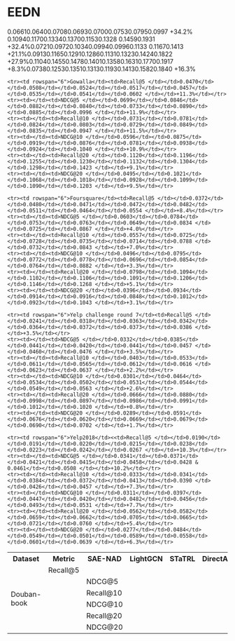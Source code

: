 # EEDN

<table>
	<tr>
	    <th>Dataset</th>
	    <th>Metric</th>
	    <th>SAE-NAD</th>  
	    <th>LightGCN</th>  
	    <th>STaTRL</th>  
	    <th>DirectAU</th>  
	    <th>NCL</th>  
	    <th>SIMGCL</th>  
	    <th>Ours</th>  
	    <th>Improv.</th>  
	</tr >
<tr><td rowspan="6">Douban-book</td><td>Recall@5 </td></td>0.0661</td></td>0.0640</td></td>0.0708</td></td>0.0693</td></td>0.0700</td></td>0.0753</td></td>0.0795</td></td>0.0997 </td></td>+34.2%</td></tr>
    <tr><td></td><td>NDCG@5 </td></td> 0.1094</td></td>0.1170</td></td>0.1334</td></td>0.1370</td></td>0.1153</td></td>0.1328 </td></td>0.1459</td></td>0.1931 </td></td>+32.4%</td></tr>
    <tr><td></td><td>Recall@10 </td></td>0.0721</td></td>0.0972</td></td>0.1034</td></td>0.0994</td></td>0.0996</td></td>0.1133 </td></td>0.1167</td></td>0.1413 </td></td>+21.1%</td></tr>
    <tr><td></td><td>NDCG@10 </td></td>0.0913</td></td>0.1165</td></td>0.1291</td></td>0.1286</td></td>0.1131</td></td>0.1323</td></td>0.1424</td></td>0.1822 </td></td>+27.9%</td></tr>
    <tr><td></td><td>Recall@20 </td></td>0.1104</td></td>0.1455</td></td>0.1478</td></td>0.1401</td></td>0.1358</td></td>0.1631</td></td>0.1770</td></td>0.1917 </td></td>+8.3%</td></tr>
    <tr><td></td><td>NDCG@20 </td></td>0.0738</td></td>0.1253</td></td>0.1351</td></td>0.1313</td></td>0.1193</td></td>0.1413</td></td>0.1582</td></td>0.1840 </td></td>+16.3%</td></tr>

    <tr><td rowspan="6">Gowalla</td><td>Recall@5 </td></td>0.0470</td></td>0.0508</td></td>0.0524</td></td>0.0517</td></td>0.0457</td></td>0.0535</td></td>0.0541</td></td>0.0602 </td></td>+11.3%</td></tr>
    <tr><td></td><td>NDCG@5 </td></td>0.0699</td></td>0.0846</td></td>0.0882</td></td>0.0840</td></td>0.0733</td></td>0.0890</td></td>0.0885</td></td>0.0996 </td></td>+11.9%</td></tr>
    <tr><td></td><td>Recall@10 </td></td>0.0731</td></td>0.0781</td></td>0.0824</td></td>0.0803</td></td>0.0729</td></td>0.0849</td></td>0.0835</td></td>0.0947 </td></td>+11.5%</td></tr>
    <tr><td></td><td>NDCG@10 </td></td>0.0596</td></td>0.0875</td></td>0.0919</td></td>0.0876</td></td>0.0781</td></td>0.0938</td></td>0.0924</td></td>0.1040 </td></td>+10.9%</td></tr>
    <tr><td></td><td>Recall@20 </td></td>0.1120</td></td>0.1196</td></td>0.1255</td></td>0.1230</td></td>0.1132</td></td>0.1304</td></td>0.1298</td></td>0.1423 </td></td>+9.1%</td></tr>
    <tr><td></td><td>NDCG@20 </td></td>0.0495</td></td>0.1021</td></td>0.1068</td></td>0.1018</td></td>0.0928</td></td>0.1099</td></td>0.1090</td></td>0.1203 </td></td>+9.5%</td></tr>

    <tr><td rowspan="6">Foursquare</td><td>Recall@5 </td></td>0.0372</td></td>0.0480</td></td>0.0471</td></td>0.0472</td></td>0.0482</td></td>0.0511</td></td>0.0464</td></td>0.0554 </td></td>+8.4%</td></tr>
    <tr><td></td><td>NDCG@5 </td></td>0.0603</td></td>0.0784</td></td>0.0753</td></td>0.0763</td></td>0.0649</td></td>0.0834 </td></td>0.0725</td></td>0.0867 </td></td>+4.0%</td></tr>
    <tr><td></td><td>Recall@10 </td></td>0.0557</td></td>0.0725</td></td>0.0728</td></td>0.0735</td></td>0.0714</td></td>0.0788 </td></td>0.0732</td></td>0.0843 </td></td>+7.0%</td></tr>
    <tr><td></td><td>NDCG@10 </td></td>0.0496</td></td>0.0795</td></td>0.0772</td></td>0.0778</td></td>0.0696</td></td>0.0854</td></td>0.0764</td></td>0.0882 </td></td>+3.3%</td></tr>
    <tr><td></td><td>Recall@20 </td></td>0.0798</td></td>0.1094</td></td>0.1102</td></td>0.1106</td></td>0.1091</td></td>0.1206</td></td>0.1146</td></td>0.1268 </td></td>+5.1%</td></tr>
    <tr><td></td><td>NDCG@20 </td></td>0.0396</td></td>0.0934</td></td>0.0914</td></td>0.0916</td></td>0.0848</td></td>0.1012</td></td>0.0923</td></td>0.1043 </td></td>+3.1%</td></tr>

    <tr><td rowspan="6">Yelp challenge round 7</td><td>Recall@5 </td></td>0.0241</td></td>0.0318</td></td>0.0363</td></td>0.0342</td></td>0.0364</td></td>0.0372</td></td>0.0373</td></td>0.0386 </td></td>+3.5%</td></tr>
    <tr><td></td><td>NDCG@5 </td></td>0.0332</td></td>0.0385</td></td>0.0441</td></td>0.0420</td></td>0.0441</td></td>0.0457 </td></td>0.0460</td></td>0.0476 </td></td>+3.5%</td></tr>
    <tr><td></td><td>Recall@10 </td></td>0.0403</td></td>0.0533</td></td>0.0611</td></td>0.0565</td></td>0.0612</td></td>0.0616 </td></td>0.0623</td></td>0.0637 </td></td>+2.2%</td></tr>
    <tr><td></td><td>NDCG@10 </td></td>0.0301</td></td>0.0464</td></td>0.0534</td></td>0.0502</td></td>0.0531</td></td>0.0544</td></td>0.0549</td></td>0.0563 </td></td>+2.6%</td></tr>
    <tr><td></td><td>Recall@20 </td></td>0.0666</td></td>0.0880</td></td>0.0998</td></td>0.0897</td></td>0.0986</td></td>0.0991</td></td>0.1012</td></td>0.1020 </td></td>+0.8%</td></tr>
    <tr><td></td><td>NDCG@20 </td></td>0.0289</td></td>0.0591</td></td>0.0676</td></td>0.0620</td></td>0.0669</td></td>0.0679</td></td>0.0690</td></td>0.0702 </td></td>+1.7%</td></tr>

    <tr><td rowspan="6">Yelp2018</td><<td>Recall@5 </td></td>0.0190</td></td>0.0191</td></td>0.0220</td></td>0.0215</td></td>0.0238</td></td>0.0223</td></td>0.0242</td></td>0.0267 </td></td>+10.3%</td></tr>
    <tr><td></td><td>NDCG@5 </td></td>0.0341</td></td>0.0371</td></td>0.0421</td></td>0.0415</td></td>0.0458</td></td>0.0428 & 0.0461</td></td>0.0508 </td></td>+10.2%</td></tr>
    <tr><td></td><td>Recall@10 </td></td>0.0333</td></td>0.0341</td></td>0.0384</td></td>0.0372</td></td>0.0413</td></td>0.0390 </td></td>0.0426</td></td>0.0457 </td></td>+7.3%</td></tr>
    <tr><td></td><td>NDCG@10 </td></td>0.0311</td></td>0.0397</td></td>0.0447</td></td>0.0420</td></td>0.0482</td></td>0.0456</td></td>0.0493</td></td>0.0531 </td></td>+7.7%</td></tr>
    <tr><td></td><td>Recall@20 </td></td>0.0562</td></td>0.0582</td></td>0.0659</td></td>0.0662</td></td>0.0705</td></td>0.0665</td></td>0.0721</td></td>0.0760 </td></td>+5.4%</td></tr>
    <tr><td></td><td>NDCG@20 </td></td>0.0277</td></td>0.0484</td></td>0.0549</td></td>0.0501</td></td>0.0589</td></td>0.0558</td></td>0.0601</td></td>0.0639 </td></td>+6.3%</td></tr>

</table>
